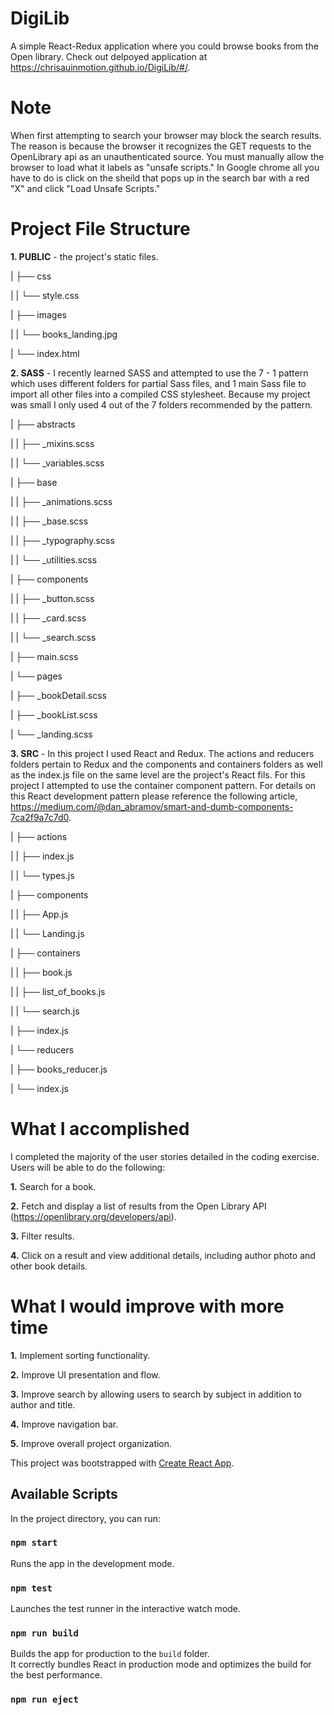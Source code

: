 # DigiLib

A simple React-Redux application where you could browse books from the Open library. Check out delpoyed application at https://chrisauinmotion.github.io/DigiLib/#/.

# Note

When first attempting to search your browser may block the search results. The reason is because the browser it recognizes the GET requests to the OpenLibrary api as an unauthenticated source. You must manually allow the browser to load what it labels as "unsafe scripts." In Google chrome all you have to do is click on the sheild that pops up in the search bar with a red "X" and click "Load Unsafe Scripts."

# Project File Structure

**1. PUBLIC** - the project's static files.

| ├── css

| | └── style.css

| ├── images

| | └── books_landing.jpg

| └── index.html

**2. SASS** - I recently learned SASS and attempted to use the 7 - 1 pattern which uses different folders for partial Sass files, and 1 main Sass file to import all other files into a compiled CSS stylesheet. Because my project was small I only used 4 out of the 7 folders recommended by the pattern.

| ├── abstracts

| | ├── \_mixins.scss

| | └── \_variables.scss

| ├── base

| | ├── \_animations.scss

| | ├── \_base.scss

| | ├── \_typography.scss

| | └── \_utilities.scss

| ├── components

| | ├── \_button.scss

| | ├── \_card.scss

| | └── \_search.scss

| ├── main.scss

| └── pages

| ├── \_bookDetail.scss

| ├── \_bookList.scss

| └── \_landing.scss

**3. SRC** - In this project I used React and Redux. The actions and reducers folders pertain to Redux and the components and containers folders as well as the index.js file on the same level are the project's React fils. For this project I attempted to use the container component pattern. For details on this React development pattern please reference the following article, https://medium.com/@dan_abramov/smart-and-dumb-components-7ca2f9a7c7d0.

| ├── actions

| | ├── index.js

| | └── types.js

| ├── components

| | ├── App.js

| | └── Landing.js

| ├── containers

| | ├── book.js

| | ├── list_of_books.js

| | └── search.js

| ├── index.js

| └── reducers

| ├── books_reducer.js

| └── index.js

# What I accomplished

I completed the majority of the user stories detailed in the coding exercise. Users will be able to do the following:

**1.** Search for a book.

**2.** Fetch and display a list of results from the Open Library API (https://openlibrary.org/developers/api).

**3.** Filter results.

**4.** Click on a result and view additional details, including author photo and other book details.

# What I would improve with more time

**1.** Implement sorting functionality.

**2.** Improve UI presentation and flow.

**3.** Improve search by allowing users to search by subject in addition to author and title.

**4.** Improve navigation bar.

**5.** Improve overall project organization.

This project was bootstrapped with [Create React App](https://github.com/facebook/create-react-app).

## Available Scripts

In the project directory, you can run:

### `npm start`

Runs the app in the development mode.<br>

### `npm test`

Launches the test runner in the interactive watch mode.<br>

### `npm run build`

Builds the app for production to the `build` folder.<br>
It correctly bundles React in production mode and optimizes the build for the best performance.

### `npm run eject`
